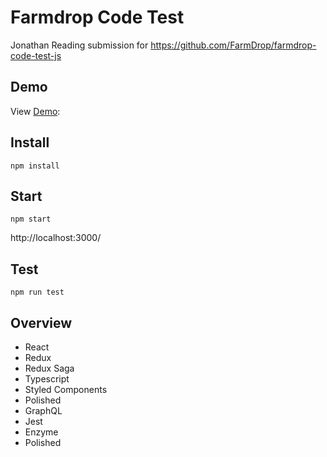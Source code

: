 # Farmdrop Code Test

Jonathan Reading submission for https://github.com/FarmDrop/farmdrop-code-test-js

## Demo

View [Demo](https://farmdrop.s3-eu-west-1.amazonaws.com/index.html): 

## Install

```
npm install
```

## Start

```
npm start
```

http://localhost:3000/

## Test

```
npm run test
```

## Overview

- React
- Redux
- Redux Saga
- Typescript
- Styled Components
- Polished
- GraphQL
- Jest
- Enzyme
- Polished
